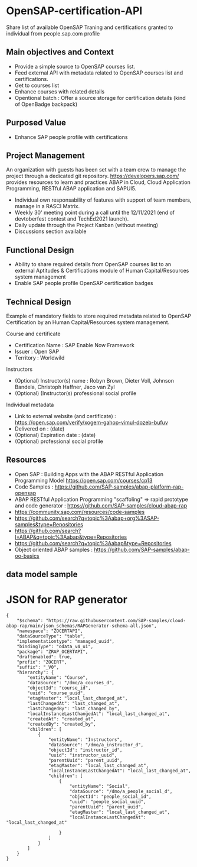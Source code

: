 # OpenSAP-certification-API
Share list of available OpenSAP Traning and certifications granted to individual from people.sap.com profile

## Main objectives and Context
- Provide a simple source to OpenSAP courses list.
- Feed external API with metadata related to OpenSAP courses list and certifications.
- Get to courses list
- Enhance courses with related details
- Opentional batch : Offer a source storage for certification details (kind of OpenBadge backpack)

## Purposed Value
- Enhance SAP people profile with certifications

## Project Management
An organization with  guests has been set with a team crew to manage the project through a dedicated git repository.
https://developers.sap.com/ provides resources to learn and practices ABAP in Cloud, Cloud Application Programming, RESTful ABAP application and SAPUI5.
- Individual own responsability of features with support of team members, manage in a RASCI Matrix.
- Weekly 30' meeting point during a call until the 12/11/2021 (end of devtoberfest contest and TechEd2021 launch).
- Daily update through the Project Kanban (without meeting)
- Discussions section available

## Functional Design
- Ability to share required details from OpenSAP courses list to an external Aptitudes & Certifications module of Human Capital/Resources system management
- Enable SAP people profile OpenSAP certification badges

## Technical Design
Example of mandatory fields to store required metadata related to OpenSAP Certification by an Human Capital/Resources system management.

Course and certificate
- Certification Name : SAP Enable Now Framework 
- Issuer : Open SAP 
- Territory : Worldwild

Instructors
- (Optional) Instructor(s) name : Robyn Brown, Dieter Voll, Johnson Bandela, Christoph Haffner, Jaco van Zyl
- (Optional) (Instructor(s) professional social profile

Individual metadata
- Link to external website (and certificate) : https://open.sap.com/verify/xogem-gahop-vimul-dozeb-bufuv
- Delivered on : (date)
- (Optional) Expiration date : (date)
- (Optional) professional social profile

## Resources
- Open SAP : Building Apps with the ABAP RESTful Application Programming Model https://open.sap.com/courses/cp13
- Code Samples  : https://github.com/SAP-samples/abap-platform-rap-opensap
- ABAP RESTful Application Programming "scaffoling" => rapid prototype and code generator : https://github.com/SAP-samples/cloud-abap-rap
- https://community.sap.com/resources/code-samples
- https://github.com/search?q=topic%3Aabap+org%3ASAP-samples&type=Repositories
- https://github.com/search?l=ABAP&q=topic%3Aabap&type=Repositories
- https://github.com/search?q=topic%3Aabap&type=Repositories
- Object oriented ABAP samples : https://github.com/SAP-samples/abap-oo-basics

## data model sample

# JSON for RAP generator
    {
        "$schema": "https://raw.githubusercontent.com/SAP-samples/cloud-abap-rap/main/json_schemas/RAPGenerator-schema-all.json",
        "namespace": "ZOCERTAPI",
        "dataSourceType": "table",
        "implementationtype": "managed_uuid",
        "bindingType": "odata_v4_ui",
        "package": "ZRAP_OCERTAPI",
        "draftenabled": true,
        "prefix": "ZOCERT",
        "suffix": "_V0",
        "hierarchy": {
            "entityName": "Course",
            "dataSource": "/dmo/a_courses_d",
            "objectId": "course_id",
            "uuid": "course_uuid",
            "etagMaster": "local_last_changed_at",
            "lastChangedAt": "last_changed_at",
            "lastChangedBy": "last_changed_by",
            "localInstanceLastChangedAt": "local_last_changed_at",
            "createdAt": "created_at",
            "createdBy": "created_by",
            "children": [
                {
                    "entityName": "Instructors",
                    "dataSource": "/dmo/a_instructor_d",
                    "objectId": "instructor_id",
                    "uuid": "instructor_uuid",
                    "parentUuid": "parent_uuid",
                    "etagMaster": "local_last_changed_at",
                    "localInstanceLastChangedAt": "local_last_changed_at",
                    "children": [
                        {
                            "entityName": "Social",
                            "dataSource": "/dmo/a_people_social_d",
                            "objectId": "people_social_id",
                            "uuid": "people_social_uuid",
                            "parentUuid": "parent_uuid",
                            "etagMaster": "local_last_changed_at",
                            "localInstanceLastChangedAt": "local_last_changed_at"

                        }
                    ]
                }
            ]
        }
    }
